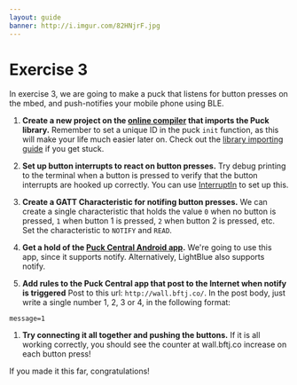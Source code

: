 ```yaml
---
layout: guide
banner: http://i.imgur.com/82HNjrF.jpg
---
```


# Exercise 3

In exercise 3, we are going to make a puck that listens for button presses on the mbed, and push-notifies your mobile phone using BLE.

1. **Create a new project on the [online compiler](https://developer.mbed.org/compiler) that imports the Puck library.**
Remember to set a unique ID in the puck `init` function, as this will make your life much easier later on.
Check out the [library importing guide](guides/mbed-import.html) if you get stuck.

1. **Set up button interrupts to react on button presses.**
Try debug printing to the terminal when a button is pressed to verify that the button interrupts are hooked up correctly.
You can use [InterruptIn](http://developer.mbed.org/handbook/InterruptIn) to set up this.

1. **Create a GATT Characteristic for notifing button presses.**
We can create a single characteristic that holds the value `0` when no button is pressed, `1` when button 1 is pressed, `2` when button 2 is pressed, etc.
Set the characteristic to `NOTIFY` and `READ`.

1. **Get a hold of the [Puck Central Android app](assets/puck-central.apk).**
We're going to use this app, since it supports notify.
Alternatively, LightBlue also supports notify.

1. **Add rules to the Puck Central app that post to the Internet when notify is triggered**
Post to this url: `http://wall.bftj.co/`.
In the post body, just write a single number 1, 2, 3 or 4, in the following format:

```
message=1
```

1. **Try connecting it all together and pushing the buttons.**
If it is all working correctly, you should see the counter at wall.bftj.co increase on each button press!

If you made it this far, congratulations!

